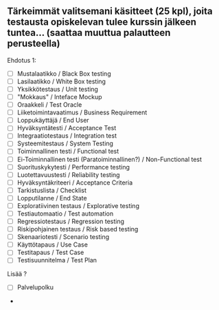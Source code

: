 ## Tärkeimmät valitsemani käsitteet (25 kpl), joita testausta opiskelevan tulee kurssin jälkeen tuntea... (saattaa muuttua palautteen perusteella)

Ehdotus 1:


- [ ] Mustalaatikko / Black Box testing
- [ ] Lasilaatikko / White Box testing
- [ ] Yksikkötestaus / Unit testing
- [ ] "Mokkaus" / Inteface Mockup
- [ ] Oraakkeli / Test Oracle 
- [ ] Liiketoimintavaatimus / Business Requirement
- [ ] Loppukäyttäjä / End User
- [ ] Hyväksyntätesti / Acceptance Test
- [ ] Integraatiotestaus / Integration test
- [ ] Systeemitestaus / System Testing
- [ ] Toiminnallinen testi / Functional test
- [ ] Ei-Toiminnallinen testi (Paratoiminnallinen?) / Non-Functional test
- [ ] Suorituskykytesti / Performance testing 
- [ ] Luotettavuustesti / Reliability testing
- [ ] Hyväksyntäkriteeri / Acceptance Criteria
- [ ] Tarkistuslista / Checklist
- [ ] Lopputilanne / End State
- [ ] Exploratiivinen testaus / Explorative testing
- [ ] Testiautomaatio / Test automation
- [ ] Regressiotestaus / Regression testing
- [ ] Riskipohjainen testaus / Risk based testing
- [ ] Skenaariotesti / Scenario testing
- [ ] Käyttötapaus / Use Case
- [ ] Testitapaus / Test Case
- [ ] Testisuunnitelma / Test Plan

Lisää ?

- [ ] Palvelupolku
- 










